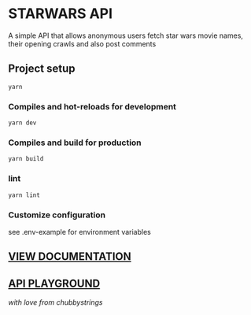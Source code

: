# STARWARS API

A simple API that allows anonymous users fetch star wars movie names, their opening crawls and also post comments

## Project setup
```
yarn 
```

### Compiles and hot-reloads for development
```
yarn dev
```

### Compiles and build for production
```
yarn build
```

### lint
```
yarn lint
```

### Customize configuration
see .env-example for environment variables

## [VIEW DOCUMENTATION](https://documenter.getpostman.com/view/7803863/TzzALG8P)

## [API PLAYGROUND](https://starwars-api-task.herokuapp.com/api-docs)

*with love from chubbystrings*
